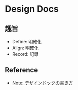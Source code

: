 # Design Docs

## 趣旨

* Define: 明確化
* Align: 明確化
* Record: 記録


## Reference

* [Note: デザインドックの書き方](https://note.com/kosukemori/n/n968cd16c53eb)
